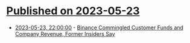 # [Published on 2023-05-23](index.md)

* [2023-05-23, 22:00:00](https://news.slashdot.org/story/23/05/23/215221/binance-commingled-customer-funds-and-company-revenue-former-insiders-say?utm_source=rss1.0mainlinkanon&utm_medium=feed) - [Binance Commingled Customer Funds and Company Revenue, Former Insiders Say](https://news.slashdot.org/story/23/05/23/215221/binance-commingled-customer-funds-and-company-revenue-former-insiders-say?utm_source=rss1.0mainlinkanon&utm_medium=feed)
